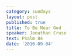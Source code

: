 ```yaml
---
category: sundays
layout: post
published: true
title: To Be Near God
speaker: Jonathan Cruse
text: Psalm 84
date: '2016-09-04'
---
```


